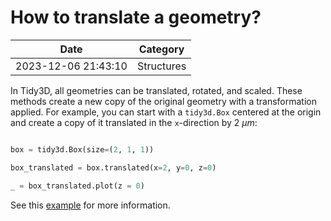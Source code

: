 # How to translate a geometry?

| Date       | Category    |
|------------|-------------|
| 2023-12-06 21:43:10 | Structures |



In Tidy3D, all geometries can be translated, rotated, and scaled. These methods create a new copy of the original geometry with a transformation applied. For example, you can start with a `tidy3d.Box` centered at the origin and create a copy of it translated in the `x`-direction by 2 $\mu m$:



```python

box = tidy3d.Box(size=(2, 1, 1))

box_translated = box.translated(x=2, y=0, z=0)

_ = box_translated.plot(z = 0)

```



See this [example](https://www.flexcompute.com/tidy3d/examples/notebooks/GeometryTransformations/) for more information.